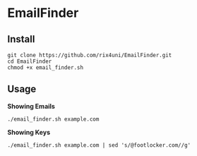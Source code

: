 # EmailFinder

## Install
```
git clone https://github.com/rix4uni/EmailFinder.git
cd EmailFinder
chmod +x email_finder.sh
```

## Usage

**Showing Emails**
```
./email_finder.sh example.com
```
**Showing Keys**
```
./email_finder.sh example.com | sed 's/@footlocker.com//g'
```
